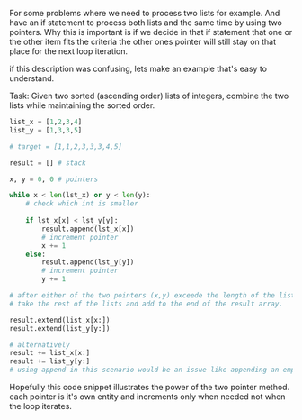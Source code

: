 For some problems where we need to process two lists for example.
And have an if statement to process both lists and the same time by using two pointers.
Why this is important is if we decide in that if statement that one or the other item fits the criteria the other ones pointer will still stay on that place for the next loop iteration.

if this description was confusing, lets make an example that's easy to understand.

Task:
Given two sorted (ascending order) lists of integers, combine the two lists while maintaining the sorted order.
```python
list_x = [1,2,3,4]
list_y = [1,3,3,5]

# target = [1,1,2,3,3,3,4,5]

result = [] # stack

x, y = 0, 0 # pointers

while x < len(lst_x) or y < len(y):
	# check which int is smaller
	
	if lst_x[x] < lst_y[y]:
		result.append(lst_x[x])
		# increment pointer
		x += 1 
	else:
		result.append(lst_y[y])
		# increment pointer
		y += 1

# after either of the two pointers (x,y) exceede the length of the list
# take the rest of the lists and add to the end of the result array.

result.extend(list_x[x:])
result.extend(list_y[y:])

# alternatively
result += list_x[x:]
result += list_y[y:]
# using append in this scenario would be an issue like appending an empty list as an item...
```

Hopefully this code snippet illustrates the power of the two pointer method.
each pointer is it's own entity and increments only when needed not when the loop iterates.